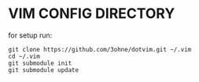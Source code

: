 VIM CONFIG DIRECTORY
====================

for setup run:

    git clone https://github.com/3ohne/dotvim.git ~/.vim
    cd ~/.vim
    git submodule init
    git submodule update
